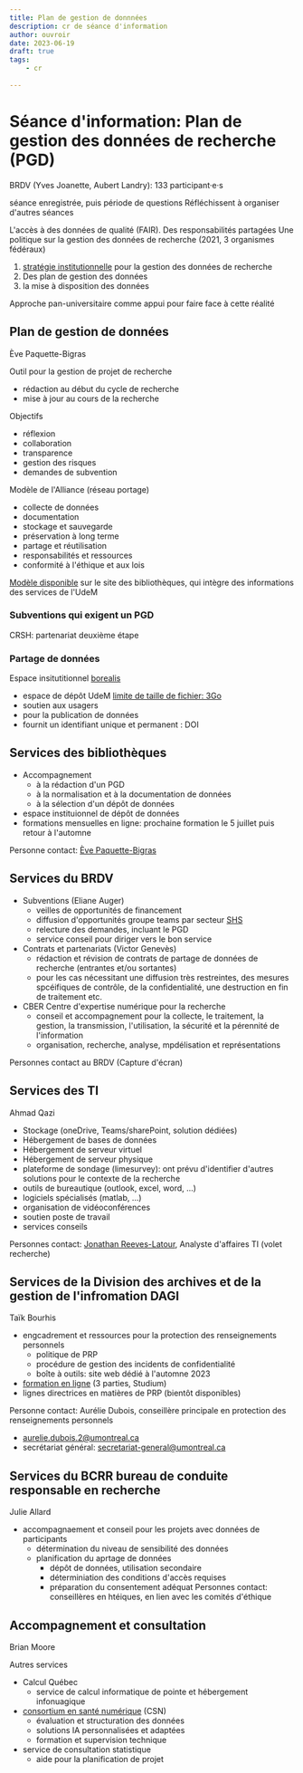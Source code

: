 ```yaml
---
title: Plan de gestion de donnnées
description: cr de séance d'information
author: ouvroir
date: 2023-06-19
draft: true
tags:
    - cr
    
---
```

# Séance d'information: Plan de gestion des données de recherche (PGD)
BRDV (Yves Joanette, Aubert Landry): 133 participant·e·s

séance enregistrée, puis période de questions
Réfléchissent à organiser d'autres séances

L'accès à des données de qualité (FAIR). 
Des responsabilités partagées 
Une politique sur la gestion des données de recherche (2021, 3 organismes fédéraux)
1. [stratégie institutionnelle](https://recherche.umontreal.ca/vrrdci/gestion-des-donnees-de-recherche-la-strategie-institutionnelle/) pour la gestion des données de recherche
2. Des plan de gestion des données
3. la mise à disposition des données

Approche pan-universitaire comme appui pour faire face à cette réalité 

## Plan de gestion de données
Ève Paquette-Bigras

Outil pour la gestion de projet de recherche
- rédaction au début du cycle de recherche
- mise à jour au cours de la recherche

Objectifs
- réflexion
- collaboration
- transparence
- gestion des risques
- demandes de subvention

Modèle de l'Alliance (réseau portage)
- collecte de données
- documentation
- stockage et sauvegarde
- préservation à long terme
- partage et réutilisation
- responsabilités et ressources
- conformité à l'éthique et aux lois

[Modèle disponible](https://libguides.bib.umontreal.ca/ld.php?content_id=36406382) sur le site des bibliothèques, qui intègre des informations des services de l'UdeM

### Subventions qui exigent un PGD
CRSH: partenariat deuxième étape 

### Partage de données
Espace insitutitionnel [borealis](https://borealisdata.ca/dataverse/montreal/) 
- espace de dépôt UdeM [limite de taille de fichier: 3Go](https://learn.scholarsportal.info/fr/guides/borealis/fichiers/#Limites-de-taille-de-fichier)
- soutien aux usagers
- pour la publication de données
- fournit un identifiant unique et permanent : DOI

## Services des bibliothèques
- Accompagnement 
    - à la rédaction d'un PGD
    - à la normalisation et à la documentation de données
    - à la sélection d'un dépôt de données
- espace instituionnel de dépôt de données
- formations mensuelles en ligne: prochaine formation le 5 juillet puis retour à l'automne

Personne contact: [Ève Paquette-Bigras](mailto:eve.paquette-bigras@umontreal.ca)

## Services du BRDV

- Subventions (Eliane Auger)
    - veilles de opportunités de financement
    - diffusion d'opportunités groupe teams par secteur [SHS](https://teams.microsoft.com/?tenantId=d27eefec-2a47-4be7-981e-0f8977fa31d8#/l/team/19:J7l91-H93bMDg81aT7c8vTGNoSkplvvgDMxYm3CZwJI1@thread.tacv2/conversations?groupId=935d3851-8113-4abd-9695-79b4d0a3dc50&tenantId=d27eefec-2a47-4be7-981e-0f8977fa31d8&deeplinkId=dfdc7ff0-3190-4c69-88b8-bdf42fab5910)
    - relecture des demandes, incluant le PGD
    - service conseil pour diriger vers le bon service
- Contrats et partenariats (Victor Genevès)
    - rédaction et révision de contrats de partage de données de recherche (entrantes et/ou sortantes)
    - pour les cas nécessitant une diffusion très restreintes, des mesures spcéifiques de contrôle, de la confidentialité, une destruction en fin de traitement etc.
- CBER Centre d'expertise numérique pour la recherche
    - conseil et accompagnement pour la collecte, le traitement, la gestion, la transmission, l'utilisation, la sécurité et la pérennité de l'information 
    - organisation, recherche, analyse, mpdélisation et représentations 

Personnes contact au BRDV (Capture d'écran)

## Services des TI
Ahmad Qazi

- Stockage (oneDrive, Teams/sharePoint, solution dédiées)
- Hébergement de bases de données
- Hébergement de serveur virtuel
- Hébergement de serveur physique
- plateforme de sondage (limesurvey): ont prévu d'identifier d'autres solutions pour le contexte de la recherche
- outils de bureautique (outlook, excel, word, ...)
- logiciels spécialisés (matlab, ...) 
- organisation de vidéoconférences
- soutien poste de travail
- services conseils

Personnes contact: [Jonathan Reeves-Latour](), Analyste d'affaires TI (volet recherche)

## Services de la Division des archives et de la gestion de l'infromation DAGI
Taïk Bourhis
- engcadrement et ressources pour la protection des renseignements personnels
    - politique de PRP
    - procédure de gestion des incidents de confidentialité
    - boîte à outils: site web dédié à l'automne 2023
- [formation en ligne](https://studium.umontreal.ca/enrol/index.php?id=254685) (3 parties, Studium)
- lignes directrices en matières de PRP (bientôt disponibles)

Personne contact: Aurélie Dubois, conseillère principale en protection des renseignements personnels
- aurelie.dubois.2@umontreal.ca
- secrétariat général: secretariat-general@umontreal.ca

## Services du BCRR bureau de conduite responsable en recherche
Julie Allard
- accompagnaement et conseil pour les projets avec données de participants
    - détermination du niveau de sensibilité des données
    - planification du aprtage de données
        - dépôt de données, utilisation secondaire
        - déterminiation des conditions d'accès requises
        - préparation du consentement adéquat
        Personnes contact: conseillères en htéiques, en lien avec les comités d'éthique

## Accompagnement et consultation
Brian Moore

Autres services
- Calcul Québec
    - service de calcul informatique de pointe et hébergement infonuagique
- [consortium en santé numérique](https://santenumerique.umontreal.ca/accueil/) (CSN)
    - évaluation et structuration des données
    - solutions IA personnalisées et adaptées
    - formation et supervision technique
- service de consultation statistique
    - aide pour la planification de projet